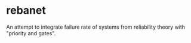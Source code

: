 rebanet
=======

An attempt to integrate failure rate of systems from reliability theory with "priority and gates".
